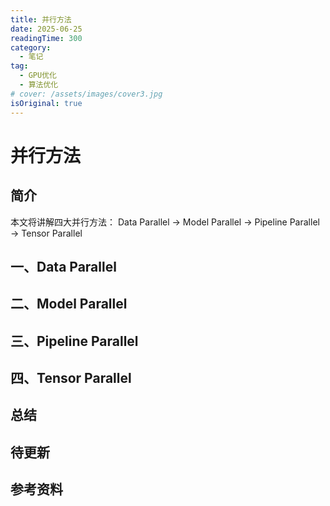 ```yaml
---
title: 并行方法
date: 2025-06-25
readingTime: 300
category:
  - 笔记
tag:
  - GPU优化
  - 算法优化
# cover: /assets/images/cover3.jpg
isOriginal: true
---
```


# 并行方法 

## 简介

本文将讲解四大并行方法：
Data Parallel -> Model Parallel -> Pipeline Parallel -> Tensor Parallel

<!-- more -->

## 一、Data Parallel



## 二、Model Parallel


## 三、Pipeline Parallel


## 四、Tensor Parallel


## 总结



## 待更新

## 参考资料

